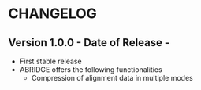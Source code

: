 # CHANGELOG

## Version 1.0.0 - Date of Release - 
- First stable release
- ABRIDGE offers the following functionalities
	* Compression of alignment data in multiple modes